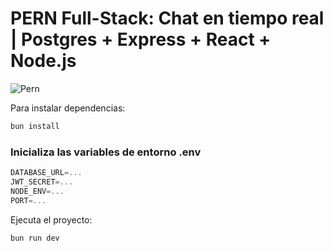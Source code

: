 # PERN Full-Stack: Chat en tiempo real | Postgres + Express + React + Node.js

![Pern](https://github.com/user-attachments/assets/515eb0c5-f7ec-4b0a-9961-978530e689f3)

Para instalar dependencias:

```bash
bun install
```
### Inicializa las variables de entorno .env 

```js
DATABASE_URL=...
JWT_SECRET=...
NODE_ENV=...
PORT=...
```


Ejecuta el proyecto:

```bash
bun run dev
```
